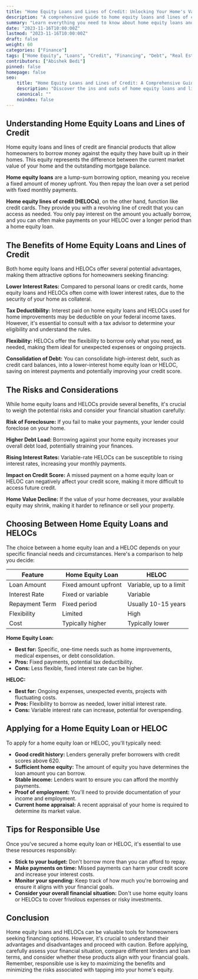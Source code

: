 ```yaml
---
title: "Home Equity Loans and Lines of Credit: Unlocking Your Home's Value"
description: "A comprehensive guide to home equity loans and lines of credit, covering their benefits, risks, and how to choose the right option for your financial needs."
summary: "Learn everything you need to know about home equity loans and lines of credit, including their features, eligibility requirements, and how to make informed decisions about using your home's equity."
date: "2023-11-16T10:00:00Z"
lastmod: "2023-11-16T10:00:00Z"
draft: false
weight: 60
categories: ["Finance"]
tags: ["Home Equity", "Loans", "Credit", "Financing", "Debt", "Real Estate"]
contributors: ["Abishek Bedi"]
pinned: false
homepage: false
seo:
    title: "Home Equity Loans and Lines of Credit: A Comprehensive Guide"
    description: "Discover the ins and outs of home equity loans and lines of credit, including their advantages, disadvantages, and how to choose the best option for your financial goals."
    canonical: ""
    noindex: false
---
```


## Understanding Home Equity Loans and Lines of Credit

Home equity loans and lines of credit are financial products that allow homeowners to borrow money against the equity they have built up in their homes. This equity represents the difference between the current market value of your home and the outstanding mortgage balance.

**Home equity loans** are a lump-sum borrowing option, meaning you receive a fixed amount of money upfront. You then repay the loan over a set period with fixed monthly payments.

**Home equity lines of credit (HELOCs)**, on the other hand, function like credit cards. They provide you with a revolving line of credit that you can access as needed. You only pay interest on the amount you actually borrow, and you can often make payments on your HELOC over a longer period than a home equity loan.

## The Benefits of Home Equity Loans and Lines of Credit

Both home equity loans and HELOCs offer several potential advantages, making them attractive options for homeowners seeking financing:

**Lower Interest Rates:** Compared to personal loans or credit cards, home equity loans and HELOCs often come with lower interest rates, due to the security of your home as collateral.

**Tax Deductibility:** Interest paid on home equity loans and HELOCs used for home improvements may be deductible on your federal income taxes. However, it's essential to consult with a tax advisor to determine your eligibility and understand the rules.

**Flexibility:** HELOCs offer the flexibility to borrow only what you need, as needed, making them ideal for unexpected expenses or ongoing projects.

**Consolidation of Debt:** You can consolidate high-interest debt, such as credit card balances, into a lower-interest home equity loan or HELOC, saving on interest payments and potentially improving your credit score.

## The Risks and Considerations

While home equity loans and HELOCs provide several benefits, it's crucial to weigh the potential risks and consider your financial situation carefully:

**Risk of Foreclosure:** If you fail to make your payments, your lender could foreclose on your home.

**Higher Debt Load:** Borrowing against your home equity increases your overall debt load, potentially straining your finances.

**Rising Interest Rates:** Variable-rate HELOCs can be susceptible to rising interest rates, increasing your monthly payments.

**Impact on Credit Score:** A missed payment on a home equity loan or HELOC can negatively affect your credit score, making it more difficult to access future credit.

**Home Value Decline:** If the value of your home decreases, your available equity may shrink, making it harder to refinance or sell your property.

## Choosing Between Home Equity Loans and HELOCs

The choice between a home equity loan and a HELOC depends on your specific financial needs and circumstances. Here's a comparison to help you decide:

| Feature             | Home Equity Loan      | HELOC                   |
|--------------------|----------------------|---------------------------|
| Loan Amount         | Fixed amount upfront | Variable, up to a limit  |
| Interest Rate       | Fixed or variable    | Variable                |
| Repayment Term      | Fixed period          | Usually 10-15 years      |
| Flexibility         | Limited              | High                    |
| Cost               | Typically higher      | Typically lower          |

**Home Equity Loan:**

* **Best for:** Specific, one-time needs such as home improvements, medical expenses, or debt consolidation.
* **Pros:** Fixed payments, potential tax deductibility.
* **Cons:** Less flexible, fixed interest rate can be higher.

**HELOC:**

* **Best for:** Ongoing expenses, unexpected events, projects with fluctuating costs.
* **Pros:** Flexibility to borrow as needed, lower initial interest rate.
* **Cons:** Variable interest rate can increase, potential for overspending.

## Applying for a Home Equity Loan or HELOC

To apply for a home equity loan or HELOC, you'll typically need:

* **Good credit history:** Lenders generally prefer borrowers with credit scores above 620.
* **Sufficient home equity:** The amount of equity you have determines the loan amount you can borrow.
* **Stable income:** Lenders want to ensure you can afford the monthly payments.
* **Proof of employment:** You'll need to provide documentation of your income and employment.
* **Current home appraisal:** A recent appraisal of your home is required to determine its market value.

##  Tips for Responsible Use

Once you've secured a home equity loan or HELOC, it's essential to use these resources responsibly:

* **Stick to your budget:** Don't borrow more than you can afford to repay.
* **Make payments on time:** Missed payments can harm your credit score and increase your interest costs.
* **Monitor your spending:** Keep track of how much you're borrowing and ensure it aligns with your financial goals.
* **Consider your overall financial situation:** Don't use home equity loans or HELOCs to cover frivolous expenses or risky investments.

## Conclusion

Home equity loans and HELOCs can be valuable tools for homeowners seeking financing options. However, it's crucial to understand their advantages and disadvantages and proceed with caution. Before applying, carefully assess your financial situation, compare different lenders and loan terms, and consider whether these products align with your financial goals. Remember, responsible use is key to maximizing the benefits and minimizing the risks associated with tapping into your home's equity.
